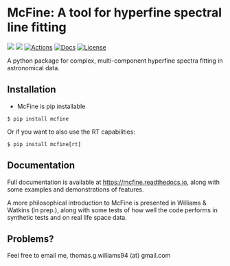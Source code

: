# McFine: A tool for hyperfine spectral line fitting

[![](https://img.shields.io/pypi/v/mcfine.svg?label=PyPI&style=flat-square)](https://pypi.org/pypi/mcfine/)
[![](https://img.shields.io/pypi/pyversions/mcfine.svg?label=Python&color=yellow&style=flat-square)](https://pypi.org/pypi/mcfine/)
[![Actions](https://img.shields.io/github/actions/workflow/status/thomaswilliamsastro/mcfine/build.yml?branch=main&style=flat-square)](https://github.com/thomaswilliamsastro/mcfine/actions)
[![Docs](https://readthedocs.org/projects/mcfine/badge/?version=latest&style=flat-square)](https://mcfine.readthedocs.io/en/latest/)
[![License](https://img.shields.io/badge/license-GNUv3-blue.svg?label=License&style=flat-square)](LICENSE)

A python package for complex, multi-component hyperfine spectra fitting in astronomical data.

## Installation

* McFine is pip installable

```shell
$ pip install mcfine
```

Or if you want to also use the RT capabilities:

```shell
$ pip install mcfine[rt]
```

## Documentation

Full documentation is available at https://mcfine.readthedocs.io, along with some examples and
demonstrations of features.

A more philosophical introduction to McFine is presented in Williams & Watkins (in prep.), along with some tests of how
well the code performs in synthetic tests and on real life space data.

## Problems?

Feel free to email me, thomas.g.williams94 (at) gmail.com
